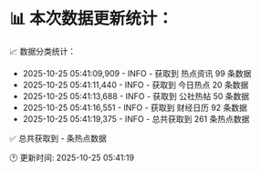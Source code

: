 📊 本次数据更新统计：
==========================

📈 数据分类统计：
- 2025-10-25 05:41:09,909 - INFO - 获取到 热点资讯 99 条数据
- 2025-10-25 05:41:11,440 - INFO - 获取到 今日热点 20 条数据
- 2025-10-25 05:41:13,688 - INFO - 获取到 公社热帖 50 条数据
- 2025-10-25 05:41:16,551 - INFO - 获取到 财经日历 92 条数据
- 2025-10-25 05:41:19,375 - INFO - 总共获取到 261 条热点数据

✅ 总共获取到 - 条热点数据

🕐 更新时间: 2025-10-25 05:41:19
